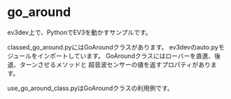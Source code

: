 # go_around
ev3dev上で、PythonでEV3を動かすサンプルです。

classed_go_around.pyにはGoAroundクラスがあります。
ev3devのauto.pyモジュールをインポートしています。
GoAroundクラスにはローバーを直進、後退、ターンさせるメソッドと
超音波センサーの値を返すプロパティがあります。

use_go_around_class.pyはGoAroundクラスの利用例です。
